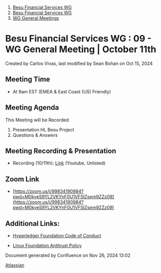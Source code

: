 1. [Besu Financial Services WG](index.html)
2. [Besu Financial Services WG](Besu-Financial-Services-WG_19005442.html)
3. [WG General Meetings](WG-General-Meetings_19005466.html)

# Besu Financial Services WG : 09 - WG General Meeting | October 11th

Created by Carlos Vivas, last modified by Sean Bohan on Oct 15, 2024

## Meeting Time

- At 9am EST (EMEA &amp; East Coast (US) Friendly)

## Meeting Agenda

This Meeting will be Recorded

1. Presentation HL Besu Project
2. Questions &amp; Answers

## Meeting Recording &amp; Presentation

- Recording (10/11th): [Link](https://youtu.be/w0Dwbre-Oog) (Youtube, Unlisted)

## Zoom Link

- [https://zoom.us/j/99834190984?pwd=M0kyeS9YL2VKYnF0U1VFSlZsem9ZZz09](https://zoom.us/j/99834190984?pwd=M0kyeS9YL2VKYnF0U1VFSlZsem9ZZz09)

## Additional Links:

- [Hyperledger Foundation Code of Conduct](https://lf-hyperledger.atlassian.net/wiki/spaces/HYP/pages/19595281/Hyperledger+Code+of+Conduct)
  
- [Linux Foundation Antitrust Policy](https://www.linuxfoundation.org/legal/antitrust-policy)

Document generated by Confluence on Nov 26, 2024 13:02

[Atlassian](http://www.atlassian.com/)
